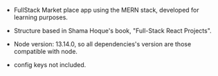 
- FullStack Market place app using the MERN stack, developed for learning purposes.

- Structure based in Shama Hoque's book, "Full-Stack React Projects".

- Node version: 13.14.0, so all dependencies's version are those compatible with node.

- config keys not included.

